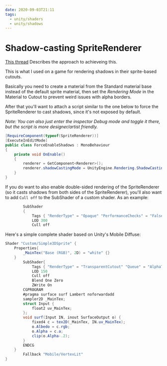 ```yaml
---
date: 2020-09-03T21:11
tags:
  - unity/shaders
  - unity/shadows
---
```


# Shadow-casting SpriteRenderer
[This thread](https://forum.unity.com/threads/why-cant-sprites-gameobjects-cast-shadows.215461/) Describes the approach to achieveing this.

This is what I used on a game for rendering shadows in their sprite-based cutouts.

Basically you need to create a material from the Standard material base instead of the default sprite material, then set the *Rendering Mode* in the Material to Cutout to prevent weird issues with alpha borders.

After that you'll want to attach a script similar to the one below to force the SpriteRenderer to cast shadows, since it's not exposed by default.

*Note: You can also just enter the inspector Debug mode and toggle it there, but the script is more designer/artist friendly.*

```csharp
[RequireComponent(typeof(SpriteRenderer))]
[ExecuteInEditMode]
public class ForceEnableShadows : MonoBehaviour
{
    private void OnEnable()
    {
        renderer = GetComponent<Renderer>();
        renderer.shadowCastingMode = UnityEngine.Rendering.ShadowCastingMode.On;
    }
}
```

If you do want to also enable double-sided rendering of the SpriteRenderer (so it casts shadows from both sides of the SpriteRenderer), you'll also want to add `Cull off` to the SubShader of a custom shader.
As an example:
```csharp
        SubShader
        {
            Tags { "RenderType" = "Opaque" "PerformanceChecks" = "False" }
            LOD 300
            Cull off
```
Here's a simple complete shader based on Unity's Mobile Diffuse:
```csharp
Shader "Custom/Simple3DSprite" {
	Properties{
		_MainTex("Base (RGB)", 2D) = "white" {}
	}
		SubShader{
			Tags { "RenderType" = "TransparentCutout" "Queue" = "AlphaTest" }
			LOD 150
			Cull off
			Blend One Zero
			ZWrite On
		CGPROGRAM
		#pragma surface surf Lambert noforwardadd
		sampler2D _MainTex;
		struct Input {
			float2 uv_MainTex;
		};
		void surf(Input IN, inout SurfaceOutput o) {
			fixed4 c = tex2D(_MainTex, IN.uv_MainTex);
			o.Albedo = c.rgb;
			o.Alpha = c.a;
			clip(o.Alpha-.2);
		}
		ENDCG
	}
		Fallback "Mobile/VertexLit"
}
```